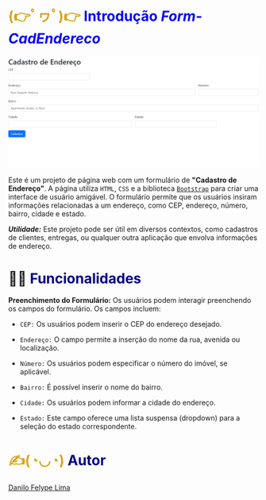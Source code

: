 # <span style="color: Goldenrod">(👉ﾟヮﾟ)👉</span> <span style="color: blue">**Introdução** _Form-CadEndereco_</span>

![pagina principal](img/pg-principal.png)

Este é um projeto de página web com um formulário de **"Cadastro de Endereço"**. A página utiliza ``HTML``, ``CSS`` e a biblioteca [``Bootstrap``](https://getbootstrap.com/docs/5.0/getting-started/introduction/) para criar uma interface de usuário amigável. O formulário permite que os usuários insiram informações relacionadas a um endereço, como CEP, endereço, número, bairro, cidade e estado.


**_Utilidade:_** Este projeto pode ser útil em diversos contextos, como cadastros de clientes, entregas, ou qualquer outra aplicação que envolva informações de endereço.

# 🔨🧐<span style="color: darkblue"> **Funcionalidades** </span>

**Preenchimento do Formulário:** Os usuários podem interagir preenchendo os campos do formulário. Os campos incluem:

+ ``CEP:`` Os usuários podem inserir o CEP do endereço desejado.

+ ``Endereço:`` O campo permite a inserção do nome da rua, avenida ou localização.

+ ``Número:`` Os usuários podem especificar o número do imóvel, se aplicável.

+ ``Bairro:`` É possível inserir o nome do bairro.

+ ``Cidade:`` Os usuários podem informar a cidade do endereço.

+ ``Estado:`` Este campo oferece uma lista suspensa (dropdown) para a seleção do estado correspondente.

# <span style="color: Goldenrod">✍️(◔◡◔)</span> <span style="color: darkblue"> **Autor** </span>

<span style="color: red">[Danilo Felype Lima](https://github.com/DaniloFelype)</span>
